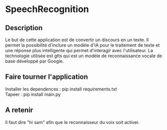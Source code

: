 # SpeechRecognition

<h2> Description </h2>
Le but de cette application est de convertir un discours en un texte.
Il permet la possibilité d'inclure un modèle d'IA pour le traitement de texte et une réponse plus intelligente qui permet d'interagir avec l'utilisateur.
La technologie utilisée est gtts qui est un modèle de reconnaissance vocale de base développé par Google.

<h2> Faire tourner l'application </h2>
Installer les dependences : pip install requirements.txt <br>
Tapeer : pip install main.py 

<h2> A retenir </h2>
Il faut dire "hi sam" afin que le reconnaisseur du voix soit activer.
